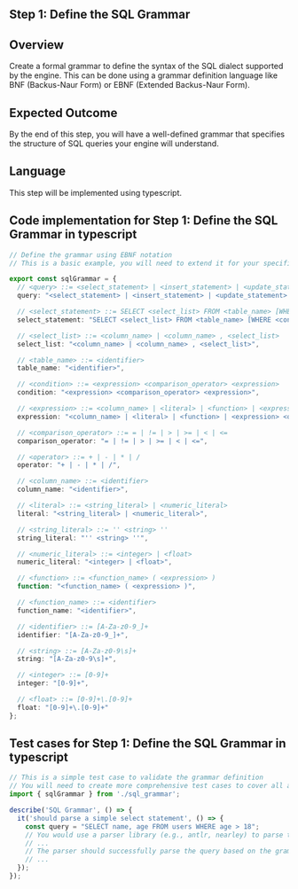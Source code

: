 ## Step 1: Define the SQL Grammar

## Overview
Create a formal grammar to define the syntax of the SQL dialect supported by the engine. This can be done using a grammar definition language like BNF (Backus-Naur Form) or EBNF (Extended Backus-Naur Form).

## Expected Outcome
By the end of this step, you will have a well-defined grammar that specifies the structure of SQL queries your engine will understand.

## Language
This step will be implemented using typescript.

## Code implementation for Step 1: Define the SQL Grammar in typescript
```typescript
// Define the grammar using EBNF notation
// This is a basic example, you will need to extend it for your specific SQL dialect

export const sqlGrammar = {
  // <query> ::= <select_statement> | <insert_statement> | <update_statement> | <delete_statement> | <create_table_statement> | <drop_table_statement>
  query: "<select_statement> | <insert_statement> | <update_statement> | <delete_statement> | <create_table_statement> | <drop_table_statement>",

  // <select_statement> ::= SELECT <select_list> FROM <table_name> [WHERE <condition>]
  select_statement: "SELECT <select_list> FROM <table_name> [WHERE <condition>]",

  // <select_list> ::= <column_name> | <column_name> , <select_list>
  select_list: "<column_name> | <column_name> , <select_list>",

  // <table_name> ::= <identifier>
  table_name: "<identifier>",

  // <condition> ::= <expression> <comparison_operator> <expression>
  condition: "<expression> <comparison_operator> <expression>",

  // <expression> ::= <column_name> | <literal> | <function> | <expression> <operator> <expression>
  expression: "<column_name> | <literal> | <function> | <expression> <operator> <expression>",

  // <comparison_operator> ::= = | != | > | >= | < | <=
  comparison_operator: "= | != | > | >= | < | <=",

  // <operator> ::= + | - | * | /
  operator: "+ | - | * | /",

  // <column_name> ::= <identifier>
  column_name: "<identifier>",

  // <literal> ::= <string_literal> | <numeric_literal>
  literal: "<string_literal> | <numeric_literal>",

  // <string_literal> ::= '' <string> ''
  string_literal: "'' <string> ''",

  // <numeric_literal> ::= <integer> | <float>
  numeric_literal: "<integer> | <float>",

  // <function> ::= <function_name> ( <expression> )
  function: "<function_name> ( <expression> )",

  // <function_name> ::= <identifier>
  function_name: "<identifier>",

  // <identifier> ::= [A-Za-z0-9_]+
  identifier: "[A-Za-z0-9_]+",

  // <string> ::= [A-Za-z0-9\s]+
  string: "[A-Za-z0-9\s]+",

  // <integer> ::= [0-9]+
  integer: "[0-9]+",

  // <float> ::= [0-9]+\.[0-9]+
  float: "[0-9]+\.[0-9]+"
};
```

## Test cases for Step 1: Define the SQL Grammar in typescript
```typescript
// This is a simple test case to validate the grammar definition
// You will need to create more comprehensive test cases to cover all aspects of the grammar
import { sqlGrammar } from './sql_grammar';

describe('SQL Grammar', () => {
  it('should parse a simple select statement', () => {
    const query = "SELECT name, age FROM users WHERE age > 18";
    // You would use a parser library (e.g., antlr, nearley) to parse the query based on the defined grammar
    // ...
    // The parser should successfully parse the query based on the grammar rules
    // ...
  });
});
``` 
